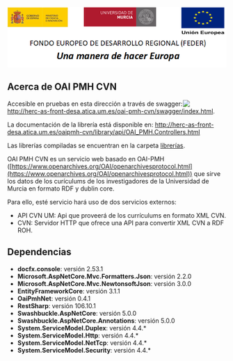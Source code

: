 ![](..//Docs/media/CabeceraDocumentosMD.png)

## Acerca de OAI PMH CVN
[<img align="right" width="100px" src="https://dotnetfoundation.org/img/logo_big.svg" />](https://dotnetfoundation.org/projects?searchquery=IdentityServer&type=project)

Accesible en pruebas en esta dirección a través de swagger: http://herc-as-front-desa.atica.um.es/oai-pmh-cvn/swagger/index.html.

La documentación de la librería está disponible en: 
http://herc-as-front-desa.atica.um.es/oaipmh-cvn/library/api/OAI_PMH.Controllers.html

Las librerías compiladas se encuentran en la carpeta [librerías](https://github.com/HerculesCRUE/GnossDeustoBackend/tree/master/libraries).

OAI PMH CVN es un servicio web basado en OAI-PMH ([https://www.openarchives.org/OAI/openarchivesprotocol.html](https://www.openarchives.org/OAI/openarchivesprotocol.html)) que sirve los datos de los curículums de los investigadores de la Universidad de Murcia en formato RDF y dublin core.

Para ello, esté servicio hará uso de dos servicios externos:
 - API CVN UM: Api que proveerá de los currículums en formato XML CVN.
 - CVN: Servidor HTTP que ofrece una API para convertir XML CVN a RDF ROH.

## Dependencias

- **docfx.console**: versión 2.53.1
- **Microsoft.AspNetCore.Mvc.Formatters.Json**: versión 2.2.0
- **Microsoft.AspNetCore.Mvc.NewtonsoftJson**: versión 3.0.0
- **EntityFrameworkCore**: versión 3.1.1
- **OaiPmhNet**: versión 0.4.1
- **RestSharp**: versión 106.10.1
- **Swashbuckle.AspNetCore**: versión 5.0.0
- **Swashbuckle.AspNetCore.Annotations**: versión 5.0.0
- **System.ServiceModel.Duplex**: versión 4.4.*
- **System.ServiceModel.Http**: versión 4.4.*
- **System.ServiceModel.NetTcp**: versión 4.4.*
- **System.ServiceModel.Security**: versión 4.4.*
